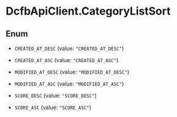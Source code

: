 # DcfbApiClient.CategoryListSort

## Enum


* `CREATED_AT_DESC` (value: `"CREATED_AT_DESC"`)

* `CREATED_AT_ASC` (value: `"CREATED_AT_ASC"`)

* `MODIFIED_AT_DESC` (value: `"MODIFIED_AT_DESC"`)

* `MODIFIED_AT_ASC` (value: `"MODIFIED_AT_ASC"`)

* `SCORE_DESC` (value: `"SCORE_DESC"`)

* `SCORE_ASC` (value: `"SCORE_ASC"`)


